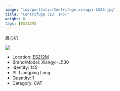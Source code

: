 ```yaml
---
image: "img/portfolio/Centrifuge-xiangyi-L530.jpg"
title: "Centrifuge (ID: 145)"
weight: 0
tags: [ES212M]
---
```


离心机

<!--more-->

![](../../img/portfolio/Centrifuge-xiangyi-L530.jpg)

- Location: [ES212M](../../tags/es212m)
- Brand/Model: Xiangyi-L530
- Identity: 145
- PI: Liangping Long
- Quantity: 1
- Category: CAT






